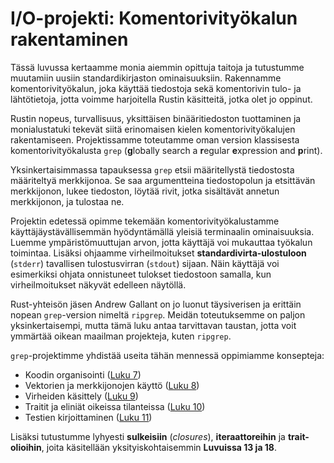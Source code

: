 # I/O-projekti: Komentorivityökalun rakentaminen

Tässä luvussa kertaamme monia aiemmin opittuja taitoja ja tutustumme muutamiin uusiin standardikirjaston ominaisuuksiin. Rakennamme komentorivityökalun, joka käyttää tiedostoja sekä komentorivin tulo- ja lähtötietoja, jotta voimme harjoitella Rustin käsitteitä, jotka olet jo oppinut.

Rustin nopeus, turvallisuus, yksittäisen binääritiedoston tuottaminen ja monialustatuki tekevät siitä erinomaisen kielen komentorivityökalujen rakentamiseen. Projektissamme toteutamme oman version klassisesta komentorivityökalusta `grep` (**g**lobally search a **r**egular **e**xpression and **p**rint).

Yksinkertaisimmassa tapauksessa `grep` etsii määritellystä tiedostosta määriteltyä merkkijonoa. Se saa argumentteina tiedostopolun ja etsittävän merkkijonon, lukee tiedoston, löytää rivit, jotka sisältävät annetun merkkijonon, ja tulostaa ne.

Projektin edetessä opimme tekemään komentorivityökalustamme käyttäjäystävällisemmän hyödyntämällä yleisiä terminaalin ominaisuuksia. Luemme ympäristömuuttujan arvon, jotta käyttäjä voi mukauttaa työkalun toimintaa. Lisäksi ohjaamme virheilmoitukset **standardivirta-ulostuloon** (`stderr`) tavallisen tulostusvirran (`stdout`) sijaan. Näin käyttäjä voi esimerkiksi ohjata onnistuneet tulokset tiedostoon samalla, kun virheilmoitukset näkyvät edelleen näytöllä.

Rust-yhteisön jäsen Andrew Gallant on jo luonut täysiverisen ja erittäin nopean `grep`-version nimeltä `ripgrep`. Meidän toteutuksemme on paljon yksinkertaisempi, mutta tämä luku antaa tarvittavan taustan, jotta voit ymmärtää oikean maailman projekteja, kuten `ripgrep`.

`grep`-projektimme yhdistää useita tähän mennessä oppimiamme konsepteja:

- Koodin organisointi ([Luku 7][ch7])
- Vektorien ja merkkijonojen käyttö ([Luku 8][ch8])
- Virheiden käsittely ([Luku 9][ch9])
- Traitit ja eliniät oikeissa tilanteissa ([Luku 10][ch10])
- Testien kirjoittaminen ([Luku 11][ch11])

Lisäksi tutustumme lyhyesti **sulkeisiin** (*closures*), **iteraattoreihin** ja **trait-olioihin**, joita käsitellään yksityiskohtaisemmin **Luvuissa 13 ja 18**.

[ch7]: ch07-00-managing-growing-projects-with-packages-crates-and-modules.html
[ch8]: ch08-00-common-collections.html
[ch9]: ch09-00-error-handling.html
[ch10]: ch10-00-generics.html
[ch11]: ch11-00-testing.html
[ch13]: ch13-00-functional-features.html
[ch18]: ch18-00-oop.html
